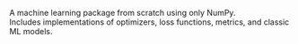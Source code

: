 A machine learning package from scratch using only NumPy.  
Includes implementations of optimizers, loss functions, metrics, and classic ML models.
